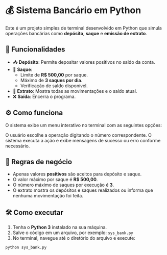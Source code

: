 # 💰 Sistema Bancário em Python

Este é um projeto simples de terminal desenvolvido em Python que simula operações bancárias como **depósito**, **saque** e **emissão de extrato**.

## 🚀 Funcionalidades

- 📥 **Depósito**: Permite depositar valores positivos no saldo da conta.
- 💸 **Saque**:
  - Limite de **R$ 500,00** por saque.
  - Máximo de **3 saques por dia**.
  - Verificação de saldo disponível.
- 📄 **Extrato**: Mostra todas as movimentações e o saldo atual.
- ❌ **Saída**: Encerra o programa.

## ⚙️ Como funciona

O sistema exibe um menu interativo no terminal com as seguintes opções:

O usuário escolhe a operação digitando o número correspondente. O sistema executa a ação e exibe mensagens de sucesso ou erro conforme necessário.

## 🧠 Regras de negócio

- Apenas valores **positivos** são aceitos para depósito e saque.
- O valor máximo por saque é **R$ 500,00**.
- O número máximo de saques por execução é **3**.
- O extrato mostra os depósitos e saques realizados ou informa que nenhuma movimentação foi feita.

## 🛠️ Como executar

1. Tenha o **Python 3** instalado na sua máquina.
2. Salve o código em um arquivo, por exemplo: `sys_bank.py`
3. No terminal, navegue até o diretório do arquivo e execute:

```bash
python sys_bank.py
